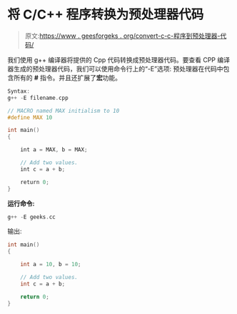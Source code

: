 # 将 C/C++ 程序转换为预处理器代码

> 原文:[https://www . geesforgeks . org/convert-c-c-程序到预处理器-代码/](https://www.geeksforgeeks.org/convert-c-c-program-to-preprocessor-code/)

我们使用 g++ 编译器将提供的 Cpp 代码转换成预处理器代码。要查看 CPP 编译器生成的预处理器代码，我们可以使用命令行上的“-E”选项:
预处理器在代码中包含所有的 **#** 指令。并且还扩展了**宏**功能。

```cpp
Syntax:
g++ -E filename.cpp

```

```cpp
// MACRO named MAX initialism to 10
#define MAX 10

int main()
{

    int a = MAX, b = MAX;

    // Add two values.
    int c = a + b;

    return 0;
}
```

**运行命令:**

```cpp
g++ -E geeks.cc

```

输出:

```cpp
int main()
{

    int a = 10, b = 10;

    // Add two values.
    int c = a + b;

    return 0;
}

```